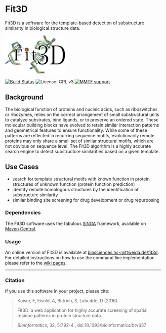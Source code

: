 # Fit3D
Fit3D is a software for the template-based detection of substructure similarity in biological structure data.

<img src="fit3d-web/src/main/webapp/resources/static/images/logo.png" height="125"/>

[![Build Status](https://travis-ci.org/fkaiserbio/fit3d.svg?branch=master)](https://travis-ci.org/fkaiserbio/fit3d) ![License: GPL v3](https://img.shields.io/badge/License-GPL%20v3-blue.svg) [![MMTF support](https://img.shields.io/badge/MMTF-supported-blue.svg)](https://mmtf.rcsb.org/)


## Background
The biological function of proteins and nucleic acids, such as riboswitches or ribozymes, relies on the correct arrangement of small substructural units to catalyze substrates, bind ligands, or to 
preserve an ordered state. These molecular building blocks have evolved to retain similar interaction patterns and geometrical features to ensure functionality. While some of these patterns are 
reflected in recurring sequence motifs, evolutionarily remote proteins may only share a small set of similar structural motifs, which are not obvious on sequence level. The Fit3D algorithm is a 
highly accurate search engine to detect substructure similarities based on a given template.

## Use Cases
- search for template structural motifs with known function in protein structures of unknown function (protein function prediction)
- identify remote homologous structures by the identification of substructure similarity
- similar binding site screening for drug development or drug repurposing

### Dependencies
The Fit3D software uses the fabulous [SiNGA](https://github.com/cleberecht/singa) framework, available on [Maven Central](https://mvnrepository.com/artifact/de.bioforscher.singa).

### Usage
An online version of Fit3D is available at [biosciences.hs-mittweida.de/fit3d](https://biosciences.hs-mittweida.de/fit3d/home). 
For detailed instructions on how to use the command line implementation please refer to the [wiki pages](https://github.com/fkaiserbio/fit3d/wiki).

---

### Citation

If you use this software in your project, please cite:

>Kaiser, F, Eisold, A, Bittrich, S, Labudde, D (2016)
>
>Fit3D: a web application for highly accurate screening of spatial residue patterns in protein structure data.
>
>_Bioinformatics_, 32, 5:792-4., doi:10.1093/bioinformatics/btv637